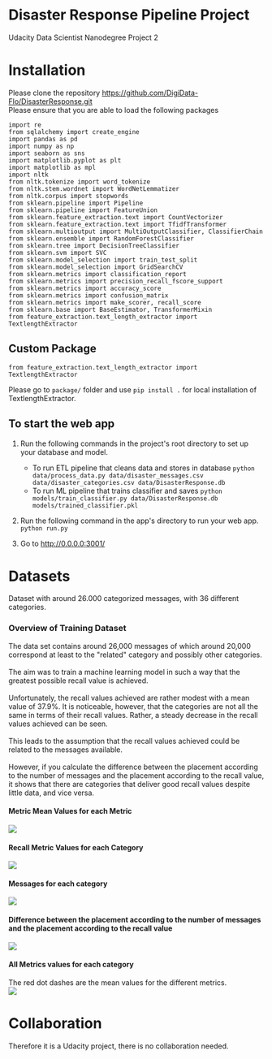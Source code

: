 # Disaster Response Pipeline Project

Udacity Data Scientist Nanodegree Project 2

# Installation
Please clone the repository https://github.com/DigiData-Flo/DisasterResponse.git<br>
Please ensure that you are able to load the following packages

```
import re
from sqlalchemy import create_engine
import pandas as pd
import numpy as np
import seaborn as sns
import matplotlib.pyplot as plt
import matplotlib as mpl
import nltk
from nltk.tokenize import word_tokenize
from nltk.stem.wordnet import WordNetLemmatizer
from nltk.corpus import stopwords
from sklearn.pipeline import Pipeline
from sklearn.pipeline import FeatureUnion
from sklearn.feature_extraction.text import CountVectorizer
from sklearn.feature_extraction.text import TfidfTransformer
from sklearn.multioutput import MultiOutputClassifier, ClassifierChain
from sklearn.ensemble import RandomForestClassifier
from sklearn.tree import DecisionTreeClassifier
from sklearn.svm import SVC
from sklearn.model_selection import train_test_split
from sklearn.model_selection import GridSearchCV
from sklearn.metrics import classification_report
from sklearn.metrics import precision_recall_fscore_support
from sklearn.metrics import accuracy_score
from sklearn.metrics import confusion_matrix
from sklearn.metrics import make_scorer, recall_score
from sklearn.base import BaseEstimator, TransformerMixin
from feature_extraction.text_length_extractor import TextlengthExtractor
```

## Custom Package
```
from feature_extraction.text_length_extractor import TextlengthExtractor
```
Please go to `package/` folder and use `pip install .` for local installation of TextlengthExtractor.

## To start the web app



1. Run the following commands in the project's root directory to set up your database and model.

    - To run ETL pipeline that cleans data and stores in database
        `python data/process_data.py data/disaster_messages.csv data/disaster_categories.csv data/DisasterResponse.db`
    - To run ML pipeline that trains classifier and saves
        `python models/train_classifier.py data/DisasterResponse.db models/trained_classifier.pkl`

2. Run the following command in the app's directory to run your web app.
    `python run.py`

3. Go to http://0.0.0.0:3001/



# Datasets
Dataset with around 26.000 categorized messages, with 36 different categories.

### Overview of Training Dataset
  The data set contains around 26,000 messages of which around 20,000 correspond at least to the "related" category and
  possibly other categories.
  <br><br>
  The aim was to train a machine learning model in such a way that the greatest possible recall
  value is achieved.
  <br><br>
  Unfortunately, the recall values achieved are rather modest with a mean value of 37.9%. It is noticeable,
  however, that the categories are not all the same in terms of their recall values.
  Rather, a steady decrease in the recall values achieved can be seen.
  <br><br>
  This leads to the assumption that the recall values achieved could be related to the messages
  available.
  <br><br>
  However, if you calculate the difference between the placement according to the number of messages and the placement according to
  the recall value, it shows that there are categories that deliver good recall values despite little data, and vice versa.
#### Metric Mean Values for each Metric
![](Visualization/Metric_Means.png)
#### Recall Metric Values for each Category
![](Visualization/Recall_Metric.png)
#### Messages for each category
![](Visualization/Category_Count.png)
#### Difference between the placement according to the number of messages<br>and the placement according to the recall value
![](Visualization/Placement_Difference.png)
#### All Metrics values for each category
The red dot dashes are the mean values for the different metrics.<br>
![](Visualization/All_Metrics.png)



# Collaboration
Therefore it is a Udacity project, there is no collaboration needed.

